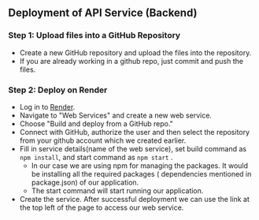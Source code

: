 ## Deployment of API Service (Backend)

### Step 1: Upload files into a  GitHub Repository
- Create a new GitHub repository and upload the files into the repository.
- If you are already working in a github repo, just commit and push the files.

### Step 2: Deploy on Render
- Log in to [Render](https://render.com/).
- Navigate to "Web Services" and create a new web service.
- Choose "Build and deploy from a GitHub repo."
- Connect with GitHub, authorize the user and then select the repository from your github account which we created earlier.
- Fill in service details(name of the web service), set build command as `npm install`, and start command as `npm start` .
    - In our case we are using npm for managing the packages. It would be installing all the required packages ( dependencies mentioned in package.json) of our application.
    - The start command will start running our application.
- Create the service. After successful deployment we can use the link at the top left of the page to access our web service.
